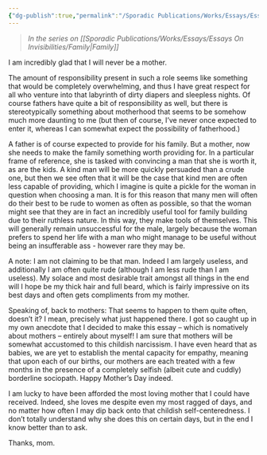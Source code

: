 ```yaml
---
{"dg-publish":true,"permalink":"/Sporadic Publications/Works/Essays/Essays On Invisibilities/Mothers/"}
---
```


> *In the series on [[Sporadic Publications/Works/Essays/Essays On Invisibilities/Family\|Family]]*

I am incredibly glad that I will never be a mother. 

The amount of responsibility present in such a role seems like something that would be completely overwhelming, and thus I have great respect for all who venture into that labyrinth of dirty diapers and sleepless nights. Of course fathers have quite a bit of responsibility as well, but there is stereotypically something about motherhood that seems to be somehow much more daunting to me (but then of course, I’ve never once expected to enter it, whereas I  can somewhat expect the possibility of fatherhood.)

A father is of course expected to provide for his family. But a mother, now she needs to make the family something worth providing for. In a particular frame of reference, she is tasked with convincing a man that she is worth it, as are the kids. A kind man will be more quickly persuaded than a crude one, but then we see often that it will be the case that kind men are often less capable of providing, which I imagine is quite a pickle for the woman in question when choosing a man. It is for this reason that many men will often do their best to be rude to women as often as possible, so that the woman might see that they are in fact an incredibly useful tool for family building due to their ruthless nature. In this way, they make tools of themselves.
This will generally remain unsuccessful for the male, largely because the woman prefers to spend her life with a man who might manage to be useful without being an insufferable ass - however rare they may be.

A note: I am not claiming to be that man. Indeed I am largely useless, and additionally I am often quite rude (although I am less rude than I am useless). My solace and most desirable trait amongst all things in the end will I hope be my thick hair and full beard, which is fairly impressive on its best days and often gets compliments from my mother. 

Speaking of, back to mothers: That seems to happen to them quite often, doesn’t it? I mean, precisely what just happened there. I got so caught up in my own anecdote that I decided to make this essay – which is nomatively about mothers – entirely about myself! I am sure that mothers will be somewhat accustomed to this childish narcissism. I have even heard that as babies, we are yet to establish the mental capacity for empathy, meaning that upon each of our births, our mothers are each treated with a few months in the presence of a completely selfish (albeit cute and cuddly) borderline sociopath. Happy Mother’s Day indeed.

 I am lucky to have been afforded the most loving mother that I could have received. Indeed, she loves me despite even my most ragged of days, and no matter how often I may dip back onto that childish self-centeredness. I don’t totally understand why she does this on certain days, but in the end I know better than to ask.
 
  Thanks, mom.



<div class="page-break" style="page-break-before: always;"></div>

